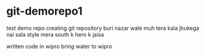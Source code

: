 # git-demorepo1
test demo repo
creating git repository
buri nazar wale muh tera kala
jhukega nai sala
style mera south k hero k jaisa


written code in wipro
bring water to wipro